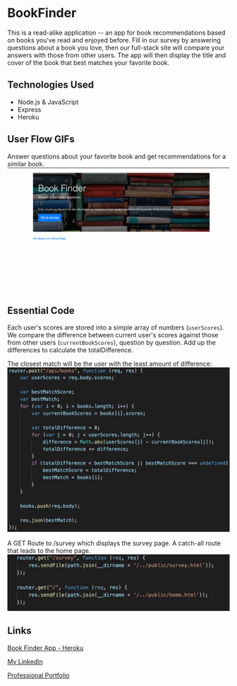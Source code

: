 # BookFinder

This is a read-alike application -- an app for book recommendations based on books you've read and enjoyed before. Fill in our survey by answering questions about a book you love, then our full-stack site will compare your answers with those from other users. The app will then display the title and cover of the book that best matches your favorite book.

## Technologies Used
* Node.js & JavaScript
* Express
* Heroku

## User Flow GIFs
Answer questions about your favorite book and get recommendations for a similar book.
![book-finder-app](screenshots/bookfinder.gif)

## Essential Code
Each user's scores are stored into a simple array of numbers (`userScores`).
We compare the difference between current user's scores against those from other users (`currentBookScores`), question by question. Add up the differences to calculate the totalDifference.

The closest match will be the user with the least amount of difference:
![best-match](screenshots/most-compatible-book.png)

A GET Route to /survey which displays the survey page.
A catch-all route that leads to the home page.
![html-routes](screenshots/html-routes.png)
## Links

[Book Finder App - Heroku](https://sheltered-beach-38162.herokuapp.com/)

[My LinkedIn](https://www.linkedin.com/in/leticiaroncero/?locale=en_US)

[Professional Portfolio](https://leticiaroncero.github.io/Responsive-Portfolio/portfolio.html)



